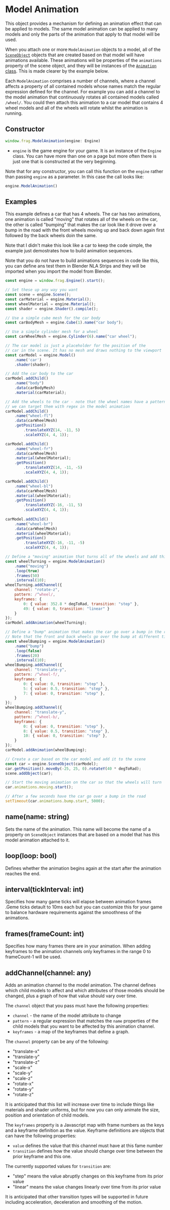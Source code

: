 # Model Animation

This object provides a mechanism for defining an animation effect that
can be applied to models. The same model animation can be applied to
many models and only the parts of the animation that apply to that
model will be used.

When you attach one or more `ModelAnimation` objects to a model, all of the
[`SceneObject`](scene-object.md) objects that are created based on that model 
will have animations available. These animations will be properties of 
the `animations` property of the scene object, and they will be instances of the 
[`Animation` class](animation.md). This is made clearer by the example below.

Each `ModelAnimation` comprises a number of channels, where a channel affects
a property of all contained models whose names match the regular expression
defined for the channel. For example you can add a channel to the model animation
that continuously rotates all contained models called `/wheel/`. You could then
attach this animation to a car model that contains 4 wheel models and all of the
wheels will rotate whilst the animation is running.

## Constructor
```javascript
window.frag.ModelAnimation(engine: Engine)
```

* `engine` is the game engine for your game. It is an instance of the `Engine` class. You can 
  have more than one on a page but more often there is just one that is constructed at the 
  very beginning.

Note that for any constructor, you can call this function on the `engine` rather than passing
`engine` as a parameter. In this case the call looks like:

```javascript
engine.ModelAnimation()
```

## Examples
This example defines a car that has 4 wheels. The car has two animations, one
animation is called "moving" that rotates all of the wheels on the car, the
other is called "bumping" that makes the car look like it drove over a bump
in the road with the front wheels moving up and back down again first followed 
by the back wheels doin the same.

Note that I didn't make this look like a car to keep the code simple, the example
just demostrates how to build animation sequences.

Note that you do not have to build animations sequences in code like this, you
can define ans test them in Blender NLA Strips and they will be imported when
you import the model from Blender.

```javascript
const engine = window.frag.Engine().start();

// Set these up any way you want
const scene = engine.Scene();
const carMaterial = engine.Material();
const wheelMaterial = engine.Material();
const shader = engine.Shader().compile();

// Use a simple cube mesh for the car body
const carBodyMesh = engine.Cube(1).name("car body");

// Use a simple cylinder mesh for a wheel
const carWheelMesh = engine.Cylinder(6).name("car wheel");

// The car model is just a placeholder for the position of the
// car in the scene. It has no mesh and draws nothing to the viewport
const carModel = engine.Model()
    .name('car')
    .shader(shader);

// Add the car body to the car
carModel.addChild()
    .name("body")
    .data(carBodyMesh)
    .material(carMaterial);

// Add the wheels to the car - note that the wheel names have a pattern so that
// we can target them with regex in the model animation
carModel.addChild()
    .name("wheel-fl")
    .data(carWheelMesh)
    .getPosition()
        .translateXYZ(14, -11, 5)
        .scaleXYZ(4, 4, 1));

carModel.addChild()
    .name("wheel-fr")
    .data(carWheelMesh)
    .material(wheelMaterial);
    .getPosition()
        .translateXYZ(14, -11, -5)
        .scaleXYZ(4, 4, 1));

carModel.addChild()
    .name("wheel-bl")
    .data(carWheelMesh)
    .material(wheelMaterial);
    .getPosition()
        .translateXYZ(-16, -11, 5)
        .scaleXYZ(4, 4, 1));
        
carModel.addChild()
    .name("wheel-br")
    .data(carWheelMesh)
    .material(wheelMaterial);
    .getPosition()
        .translateXYZ(-16, -11, -5)
        .scaleXYZ(4, 4, 1));

// Define a "moving" animation that turns all of the wheels and add this to the car model
const wheelTurning = engine.ModelAnimation()
    .name("moving")
    .loop(true)
    .frames(50)
    .interval(10);
wheelTurning.addChannel({
    channel: "rotate-z",
    pattern: /^wheel/,
    keyframes: {
        0: { value: 352.8 * degToRad, transition: "step" },
        49: { value: 0, transition: "linear" }
    }
});
carModel.addAnimation(wheelTurning);

// Define a "bump" animation that makes the car go over a bump in the road
// Note that the front and back wheels go over the bump at different times
const wheelBumping = engine.ModelAnimation()
    .name("bump")
    .loop(false)
    .frames(20)
    .interval(10);
wheelBumping.addChannel({
    channel: "translate-y",
    pattern: /^wheel-f/,
    keyframes: {
        0: { value: 0, transition: "step" },
        5: { value: 0.5, transition: "step" },
        7: { value: 0, transition: "step" },
    }
});
wheelBumping.addChannel({
    channel: "translate-y",
    pattern: /^wheel-b/,
    keyframes: {
        0: { value: 0, transition: "step" },
        8: { value: 0.5, transition: "step" },
        10: { value: 0, transition: "step" },
    }
});
carModel.addAnimation(wheelBumping);

// Create a car based on the car model and add it to the scene
const car = engine.SceneObject(carModel);
car.getPosition().moveBy(-25, 25, 0).rotateY(40 * degToRad);
scene.addObject(car);

// Start the moving animation on the car so that the wheels will turn
car.animations.moving.start();

// After a few seconds have the car go over a bump in the road
setTimeout(car.animations.bump.start, 5000);
```

## name(name: string)
Sets the name of the animation. This name will become the name of a
property on `SceneObject` instances that are based on a model that
has this model animation attached to it.

## loop(loop: bool)
Defines whether the animation begins again at the start after the
animation reaches the end.

## interval(tickInterval: int)
Specifies how many game ticks will elapse between animation frames .Geme 
ticks detault to 10ms each but you can customize this for your game to 
balance hardware requirements against the smoothness of the animations.

## frames(frameCount: int)
Specifies how many frames there are in your animation. When adding keyframes
to the animation channels only keyframes in the range 0 to frameCount-1 will
be used.

## addChannel(channel: any)
Adds an animation channel to the model animation. The channel defines
which child models to affect and which attributes of those models should
be changed, plus a graph of how that value should vary over time.

The `channel` object that you pass must have the following properties:
* `channel` - the name of the model attribute to change
* `pattern` - a regular expression that matches the `name` properties of
  the child models that you want to be affected by this animation channel.
* `keyframes` - a map of the keyframes that define a graph.

The `channel` property can be any of the following:
* "translate-x"
* "translate-y"
* "translate-z"
* "scale-x"
* "scale-y"
* "scale-z"
* "rotate-x"
* "rotate-y"
* "rotate-z"

It is anticipated that this list will increase over time to include
things like materials and shader uniforms, but for now you can only
animate the size, position and orientation of child models.

The `keyframes` property is a Javascript map with frame numbers as
the keys and a keyframe definition as the value. Keyframe definitions
are objects that can have the following properties:
* `value` defines the value that this channel must have at this fame number
* `transition` defines how the value should change over time between
  the prior keyframe and this one.

The currently supported values for `transition` are:
* "step" means the value abruptly changes on this keyframe from its prior value
* "linear" means the value changes linearly over time from its prior value

It is anticipated that other transition types will be supported in
future including acceleration, deceleration and smoothing of the motion.